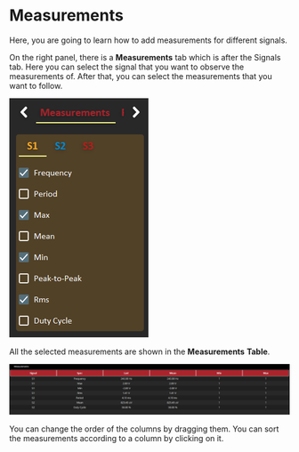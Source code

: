 # Measurements

Here, you are going to learn how to add measurements for different signals. 

On the right panel, there is a **Measurements** tab which is after the Signals tab. Here you can select the signal that you want to observe the measurements of. After that, you can select the measurements that you want to follow.

![](../../../../.gitbook/assets/image%20%284%29.png)

All the selected measurements are shown in the **Measurements** **Table**.

![](../../../../.gitbook/assets/image%20%2817%29.png)

You can change the order of the columns by dragging them. You can sort the measurements according to a column by clicking on it. 

